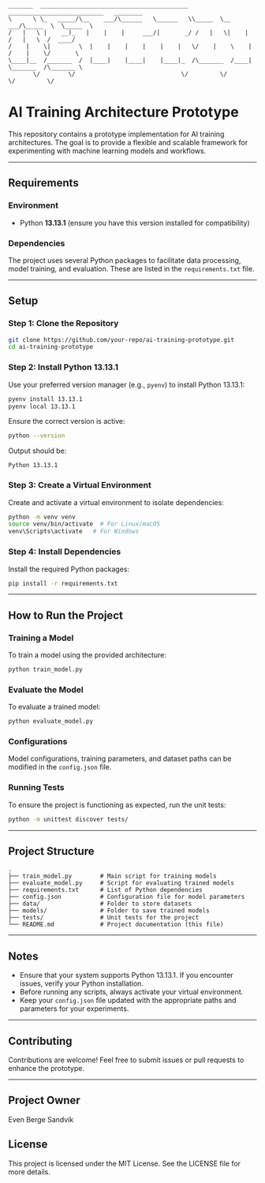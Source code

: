  ```
 _______  __________________________________________ ___________________________   ________  
 \      \ \_   _____/\__    ___/\______   \______   \\_____  \__    ___/\_____  \  \_____  \ 
 /   |   \ |    __)_   |    |    |     ___/|       _/ /   |   \|    |    /   |   \  /  ____/ 
/    |    \|        \  |    |    |    |    |    |   \/    |    \    |   /    |    \/       \ 
\____|__  /_______  /  |____|    |____|    |____|_  /\_______  /____|   \_______  /\_______ \
        \/        \/                              \/         \/                 \/         \/ 
```

# AI Training Architecture Prototype

This repository contains a prototype implementation for AI training architectures. The goal is to provide a flexible and scalable framework for experimenting with machine learning models and workflows.

---

## Requirements

### Environment
- Python **13.13.1** (ensure you have this version installed for compatibility)

### Dependencies
The project uses several Python packages to facilitate data processing, model training, and evaluation. These are listed in the `requirements.txt` file.

---

## Setup

### Step 1: Clone the Repository

```bash
git clone https://github.com/your-repo/ai-training-prototype.git
cd ai-training-prototype
```

### Step 2: Install Python 13.13.1
Use your preferred version manager (e.g., `pyenv`) to install Python 13.13.1:

```bash
pyenv install 13.13.1
pyenv local 13.13.1
```

Ensure the correct version is active:

```bash
python --version
```
Output should be:
```
Python 13.13.1
```

### Step 3: Create a Virtual Environment

Create and activate a virtual environment to isolate dependencies:

```bash
python -m venv venv
source venv/bin/activate  # For Linux/macOS
venv\Scripts\activate   # For Windows
```

### Step 4: Install Dependencies

Install the required Python packages:

```bash
pip install -r requirements.txt
```

---

## How to Run the Project

### Training a Model

To train a model using the provided architecture:

```bash
python train_model.py
```

### Evaluate the Model

To evaluate a trained model:

```bash
python evaluate_model.py
```

### Configurations

Model configurations, training parameters, and dataset paths can be modified in the `config.json` file.

### Running Tests

To ensure the project is functioning as expected, run the unit tests:

```bash
python -m unittest discover tests/
```

---

## Project Structure

```
.
├── train_model.py        # Main script for training models
├── evaluate_model.py     # Script for evaluating trained models
├── requirements.txt      # List of Python dependencies
├── config.json           # Configuration file for model parameters
├── data/                 # Folder to store datasets
├── models/               # Folder to save trained models
├── tests/                # Unit tests for the project
└── README.md             # Project documentation (this file)
```

---

## Notes

- Ensure that your system supports Python 13.13.1. If you encounter issues, verify your Python installation.
- Before running any scripts, always activate your virtual environment.
- Keep your `config.json` file updated with the appropriate paths and parameters for your experiments.

---

## Contributing

Contributions are welcome! Feel free to submit issues or pull requests to enhance the prototype.

---

## Project Owner
Even Berge Sandvik

## License

This project is licensed under the MIT License. See the LICENSE file for more details.

